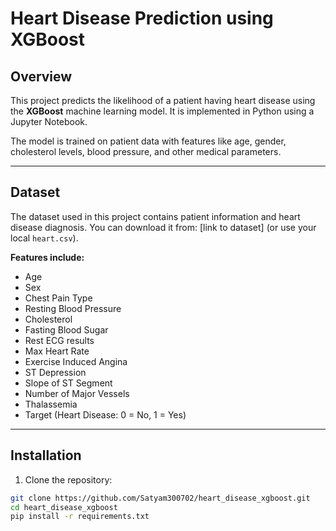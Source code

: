 # Heart Disease Prediction using XGBoost

## Overview
This project predicts the likelihood of a patient having heart disease using the **XGBoost** machine learning model. It is implemented in Python using a Jupyter Notebook.

The model is trained on patient data with features like age, gender, cholesterol levels, blood pressure, and other medical parameters.

---

## Dataset
The dataset used in this project contains patient information and heart disease diagnosis. You can download it from: [link to dataset] (or use your local `heart.csv`).

**Features include:**
- Age
- Sex
- Chest Pain Type
- Resting Blood Pressure
- Cholesterol
- Fasting Blood Sugar
- Rest ECG results
- Max Heart Rate
- Exercise Induced Angina
- ST Depression
- Slope of ST Segment
- Number of Major Vessels
- Thalassemia
- Target (Heart Disease: 0 = No, 1 = Yes)

---

## Installation

1. Clone the repository:

```bash
git clone https://github.com/Satyam300702/heart_disease_xgboost.git
cd heart_disease_xgboost
pip install -r requirements.txt
